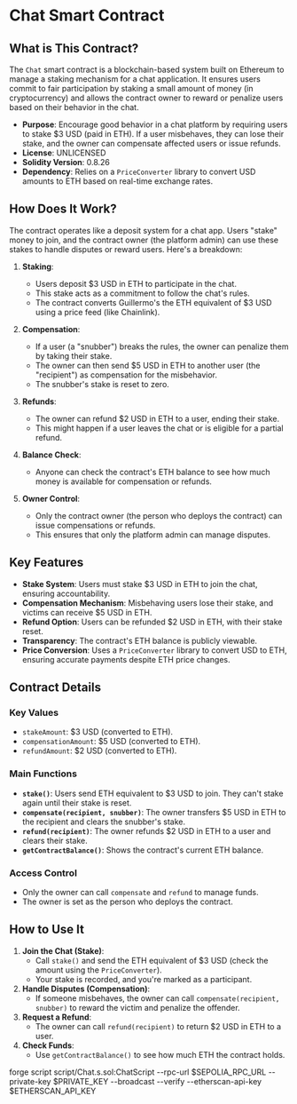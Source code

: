 
# Chat Smart Contract

## What is This Contract?
The `Chat` smart contract is a blockchain-based system built on Ethereum to manage a staking mechanism for a chat application. It ensures users commit to fair participation by staking a small amount of money (in cryptocurrency) and allows the contract owner to reward or penalize users based on their behavior in the chat.

- **Purpose**: Encourage good behavior in a chat platform by requiring users to stake $3 USD (paid in ETH). If a user misbehaves, they can lose their stake, and the owner can compensate affected users or issue refunds.
- **License**: UNLICENSED
- **Solidity Version**: 0.8.26
- **Dependency**: Relies on a `PriceConverter` library to convert USD amounts to ETH based on real-time exchange rates.

## How Does It Work?
The contract operates like a deposit system for a chat app. Users "stake" money to join, and the contract owner (the platform admin) can use these stakes to handle disputes or reward users. Here's a breakdown:

1. **Staking**:
   - Users deposit $3 USD in ETH to participate in the chat.
   - This stake acts as a commitment to follow the chat's rules.
   - The contract converts Guillermo's the ETH equivalent of $3 USD using a price feed (like Chainlink).

2. **Compensation**:
   - If a user (a "snubber") breaks the rules, the owner can penalize them by taking their stake.
   - The owner can then send $5 USD in ETH to another user (the "recipient") as compensation for the misbehavior.
   - The snubber's stake is reset to zero.

3. **Refunds**:
   - The owner can refund $2 USD in ETH to a user, ending their stake.
   - This might happen if a user leaves the chat or is eligible for a partial refund.

4. **Balance Check**:
   - Anyone can check the contract's ETH balance to see how much money is available for compensation or refunds.

5. **Owner Control**:
   - Only the contract owner (the person who deploys the contract) can issue compensations or refunds.
   - This ensures that only the platform admin can manage disputes.

## Key Features
- **Stake System**: Users must stake $3 USD in ETH to join the chat, ensuring accountability.
- **Compensation Mechanism**: Misbehaving users lose their stake, and victims can receive $5 USD in ETH.
- **Refund Option**: Users can be refunded $2 USD in ETH, with their stake reset.
- **Transparency**: The contract's ETH balance is publicly viewable.
- **Price Conversion**: Uses a `PriceConverter` library to convert USD to ETH, ensuring accurate payments despite ETH price changes.

## Contract Details
### Key Values
- `stakeAmount`: $3 USD (converted to ETH).
- `compensationAmount`: $5 USD (converted to ETH).
- `refundAmount`: $2 USD (converted to ETH).

### Main Functions
- **`stake()`**: Users send ETH equivalent to $3 USD to join. They can't stake again until their stake is reset.
- **`compensate(recipient, snubber)`**: The owner transfers $5 USD in ETH to the recipient and clears the snubber's stake.
- **`refund(recipient)`**: The owner refunds $2 USD in ETH to a user and clears their stake.
- **`getContractBalance()`**: Shows the contract's current ETH balance.

### Access Control
- Only the owner can call `compensate` and `refund` to manage funds.
- The owner is set as the person who deploys the contract.

## How to Use It
1. **Join the Chat (Stake)**:
   - Call `stake()` and send the ETH equivalent of $3 USD (check the amount using the `PriceConverter`).
   - Your stake is recorded, and you're marked as a participant.
2. **Handle Disputes (Compensation)**:
   - If someone misbehaves, the owner can call `compensate(recipient, snubber)` to reward the victim and penalize the offender.
3. **Request a Refund**:
   - The owner can call `refund(recipient)` to return $2 USD in ETH to a user.
4. **Check Funds**:
   - Use `getContractBalance()` to see how much ETH the contract holds.






forge script script/Chat.s.sol:ChatScript --rpc-url $SEPOLIA_RPC_URL --private-key $PRIVATE_KEY --broadcast --verify --etherscan-api-key $ETHERSCAN_API_KEY

